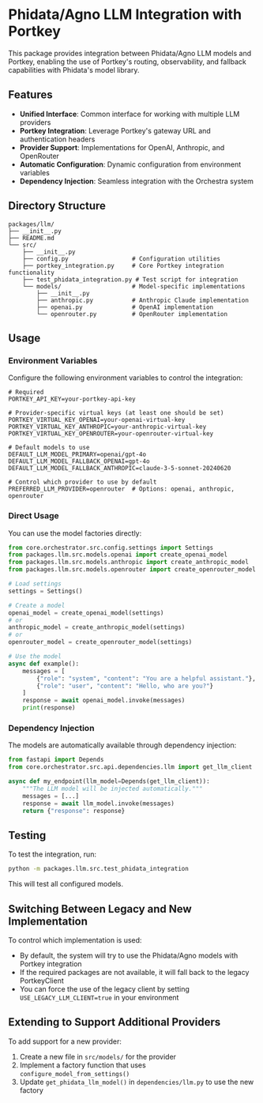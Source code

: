 # Phidata/Agno LLM Integration with Portkey

This package provides integration between Phidata/Agno LLM models and Portkey, enabling the use of Portkey's routing, observability, and fallback capabilities with Phidata's model library.

## Features

- **Unified Interface**: Common interface for working with multiple LLM providers
- **Portkey Integration**: Leverage Portkey's gateway URL and authentication headers
- **Provider Support**: Implementations for OpenAI, Anthropic, and OpenRouter
- **Automatic Configuration**: Dynamic configuration from environment variables
- **Dependency Injection**: Seamless integration with the Orchestra system

## Directory Structure

```
packages/llm/
├── __init__.py
├── README.md
└── src/
    ├── __init__.py
    ├── config.py                  # Configuration utilities
    ├── portkey_integration.py     # Core Portkey integration functionality
    ├── test_phidata_integration.py # Test script for integration
    └── models/                    # Model-specific implementations
        ├── __init__.py
        ├── anthropic.py           # Anthropic Claude implementation
        ├── openai.py              # OpenAI implementation
        └── openrouter.py          # OpenRouter implementation
```

## Usage

### Environment Variables

Configure the following environment variables to control the integration:

```
# Required
PORTKEY_API_KEY=your-portkey-api-key

# Provider-specific virtual keys (at least one should be set)
PORTKEY_VIRTUAL_KEY_OPENAI=your-openai-virtual-key
PORTKEY_VIRTUAL_KEY_ANTHROPIC=your-anthropic-virtual-key
PORTKEY_VIRTUAL_KEY_OPENROUTER=your-openrouter-virtual-key

# Default models to use
DEFAULT_LLM_MODEL_PRIMARY=openai/gpt-4o
DEFAULT_LLM_MODEL_FALLBACK_OPENAI=gpt-4o
DEFAULT_LLM_MODEL_FALLBACK_ANTHROPIC=claude-3-5-sonnet-20240620

# Control which provider to use by default
PREFERRED_LLM_PROVIDER=openrouter  # Options: openai, anthropic, openrouter
```

### Direct Usage

You can use the model factories directly:

```python
from core.orchestrator.src.config.settings import Settings
from packages.llm.src.models.openai import create_openai_model
from packages.llm.src.models.anthropic import create_anthropic_model
from packages.llm.src.models.openrouter import create_openrouter_model

# Load settings
settings = Settings()

# Create a model
openai_model = create_openai_model(settings)
# or
anthropic_model = create_anthropic_model(settings)
# or
openrouter_model = create_openrouter_model(settings)

# Use the model
async def example():
    messages = [
        {"role": "system", "content": "You are a helpful assistant."},
        {"role": "user", "content": "Hello, who are you?"}
    ]
    response = await openai_model.invoke(messages)
    print(response)
```

### Dependency Injection

The models are automatically available through dependency injection:

```python
from fastapi import Depends
from core.orchestrator.src.api.dependencies.llm import get_llm_client

async def my_endpoint(llm_model=Depends(get_llm_client)):
    """The LLM model will be injected automatically."""
    messages = [...]
    response = await llm_model.invoke(messages)
    return {"response": response}
```

## Testing

To test the integration, run:

```bash
python -m packages.llm.src.test_phidata_integration
```

This will test all configured models.

## Switching Between Legacy and New Implementation

To control which implementation is used:

- By default, the system will try to use the Phidata/Agno models with Portkey integration
- If the required packages are not available, it will fall back to the legacy PortkeyClient
- You can force the use of the legacy client by setting `USE_LEGACY_LLM_CLIENT=true` in your environment

## Extending to Support Additional Providers

To add support for a new provider:

1. Create a new file in `src/models/` for the provider
2. Implement a factory function that uses `configure_model_from_settings()`
3. Update `get_phidata_llm_model()` in `dependencies/llm.py` to use the new factory
